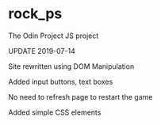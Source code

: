 # rock_ps
The Odin Project JS project

UPDATE 2019-07-14


Site rewritten using DOM Manipulation

Added input buttons, text boxes

No need to refresh page to restart the game

Added simple CSS elements
